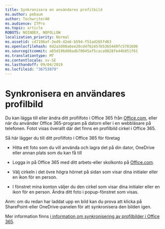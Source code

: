 ```yaml
---
title: Synkronisera en användares profilbild
ms.author: pebaum
author: Techwriter40
ms.audience: ITPro
ms.topic: article
ROBOTS: NOINDEX, NOFOLLOW
localization_priority: Normal
ms.assetid: cd7196af-3ed9-42e6-b594-f51ad265fd63
ms.openlocfilehash: 6d2a3d08a6ee20cd4f62457b5365449fc5781606
ms.sourcegitcommit: a65d196d00adb70045af5caca9828fe44b951f61
ms.translationtype: MT
ms.contentlocale: sv-SE
ms.lasthandoff: 09/04/2019
ms.locfileid: "36753879"
---
```

# <a name="sync-a-users-profile-picture"></a>Synkronisera en användares profilbild

Du kan lägga till eller ändra ditt profilfoto i Office 365 från [Office.com](http://www.office.com), eller när du använder Office 365-program på datorn eller i en webbläsare på telefonen. Fotot visas överallt där det finns en profilbild cirkel i Office 365.

Så här lägger du till ditt profilfoto i Office 365 för företag

- Hitta ett foto som du vill använda och lagra det på din dator, OneDrive eller annan plats som du kan få till

- Logga in på Office 365 med ditt arbets-eller skolkonto på [Office.com](http://www.office.com).

- Välj cirkeln i det övre högra hörnet på sidan som visar dina initialer eller en ikon för en person.

- I fönstret mina konton väljer du den cirkel som visar dina initialer eller en ikon för en person. Ändra ditt foto i popup-fönstret som visas.

Anm: om du redan har laddat upp en bild kan du prova att klicka på SharePoint-eller OneDrive-panelen för att synkronisera den bilden igen.

Mer information finns [i information om synkronisering av profilbilder i Office 365](https://support.office.com/article/information-about-profile-picture-synchronization-in-office-365-20594d76-d054-4af4-a660-401133e3d48a).
